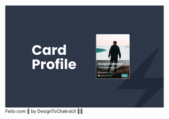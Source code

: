 ![cardProfile](https://raw.githubusercontent.com/designtochakraui/card_profile/main/.gitassets/cover.png)
Feito com 💚 by DesignToChakraUI 👋🏻
